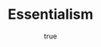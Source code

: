 ---
title: "Essentialism"
bookCover: "/assets/book-covers/essentialism.jpg"
slug: "essentialism"
bookAuthor: "Greg Mc Keown"
rating: 10
done: false
tags: []
summary: false
detailesNotes: false
amazonLink: ""
author:
  name: Rico Trebeljahr
  picture: "/assets/blog/profile.jpeg"
---